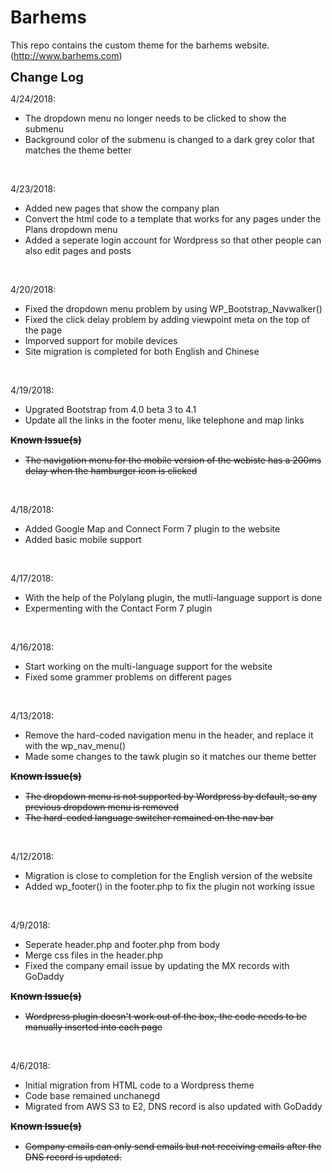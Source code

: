 # Barhems

This repo contains the custom theme for the barhems website. (http://www.barhems.com)


<strong style="font-size:20px">Change Log</strong><br />

4/24/2018:
<ul><li>The dropdown menu no longer needs to be clicked to show the submenu</li>
<li>Background color of the submenu is changed to a dark grey color that matches the theme better</li>
</ul>
<br />

4/23/2018:
<ul><li>Added new pages that show the company plan</li>
<li>Convert the html code to a template that works for any pages under the Plans dropdown menu</li>
<li>Added a seperate login account for Wordpress so that other people can also edit pages and posts</li>
</ul>
<br />

4/20/2018:
<ul><li>Fixed the dropdown menu problem by using WP_Bootstrap_Navwalker()</li>
<li>Fixed the click delay problem by adding viewpoint meta on the top of the page</li>
<li>Imporved support for mobile devices</li>
<li>Site migration is completed for both English and Chinese</li>
</ul>
<br />

4/19/2018:
<ul><li>Upgrated Bootstrap from 4.0 beta 3 to 4.1</li>
<li>Update all the links in the footer menu, like telephone and map links</div>
</ul>
<strike> 
<strong style="font-size:15px">Known Issue(s)</strong><br />
<ul>
<li>The navigation menu for the mobile version of the webiste has a 200ms delay when the hamburger icon is clicked</li>
</ul>
</strike>
<br />

4/18/2018:
<ul><li>Added Google Map and Connect Form 7 plugin to the website</li>
<li>Added basic mobile support</li>
</ul>
<br />

4/17/2018:
<ul><li>With the help of the Polylang plugin, the mutli-language support is done</li>
<li>Expermenting with the Contact Form 7 plugin</li>
</ul>
<br />

4/16/2018:
<ul><li>Start working on the multi-language support for the website</li>
<li>Fixed some grammer problems on different pages</li>
</ul>
<br />

4/13/2018:
<ul><li>Remove the hard-coded navigation menu in the header, and replace it with the wp_nav_menu()</li>
<li>Made some changes to the tawk plugin so it matches our theme better</li>
</ul>
<strike> 
<strong style="font-size:15px">Known Issue(s)</strong><br />
<ul>
<li>The dropdown menu is not supported by Wordpress by default, so any previous dropdown menu is removed</li>
<li>The hard-coded language switcher remained on the nav bar</li>
</ul>
</strike>
<br />


4/12/2018:
<ul><li>Migration is close to completion for the English version of the website</li>
<li>Added wp_footer() in the footer.php to fix the plugin not working issue</li>
</ul>
<br />

4/9/2018:
<ul><li>Seperate header.php and footer.php from body</li>
<li>Merge css files in the header.php</li>
<li>Fixed the company email issue by updating the MX records with GoDaddy</li>
</ul>
<strike> 
<strong style="font-size:15px">Known Issue(s)</strong><br />
<ul>
<li>Wordpress plugin doesn't work out of the box, the code needs to be manually inserted into each page</li>
</ul>
</strike>
<br />

4/6/2018: 
<ul><li>Initial migration from HTML code to a Wordpress theme</li>
<li>Code base remained unchanegd</li>
<li>Migrated from AWS S3 to E2, DNS record is also updated with GoDaddy</li>
</ul>
<strike> 
<strong style="font-size:15px">Known Issue(s)</strong><br />
<ul>
<li>Company emails can only send emails but not receiving emails after the DNS record is updated.</li>
</ul>
</strike>
</ul>

